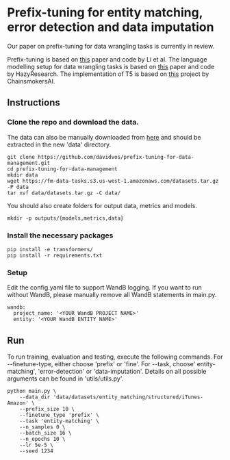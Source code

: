# Prefix-tuning for entity matching, error detection and data imputation

Our paper on prefix-tuning for data wrangling tasks is currently in review.

Prefix-tuning is based on [this](https://github.com/XiangLi1999/PrefixTuning.git) paper and code by Li et al. The language modelling setup for data wrangling tasks is based on [this](https://github.com/HazyResearch/fm_data_tasks) paper and code by HazyResearch. The implementation of T5 is based on [this](https://github.com/ChainsmokersAI/Prompt-Tuning-on-ToTTo) project by ChainsmokersAI. 
## Instructions

### Clone the repo and download the data.

The data can also be manually downloaded from [here](https://fm-data-tasks.s3.us-west-1.amazonaws.com/datasets.tar.gz) and should be extracted in the new 'data' directory.
```
git clone https://github.com/davidvos/prefix-tuning-for-data-management.git
cd prefix-tuning-for-data-management
mkdir data
wget https://fm-data-tasks.s3.us-west-1.amazonaws.com/datasets.tar.gz -P data
tar xvf data/datasets.tar.gz -C data/
```

You should also create folders for output data, metrics and models.

```
mkdir -p outputs/{models,metrics,data} 
```

### Install the necessary packages 
```
pip install -e transformers/
pip install -r requirements.txt
```

### Setup

Edit the config.yaml file to support WandB logging. If you want to run without WandB, please manually remove all WandB statements in main.py.

```
wandb:
  project_name: '<YOUR WandB PROJECT NAME>'
  entity: '<YOUR WandB ENTITY NAME>'
```

## Run 

To run training, evaluation and testing, execute the following commands. For --finetune-type, either choose 'prefix' or 'fine'. For --task, choose' entity-matching', 'error-detection' or 'data-imputation'. Details on all possible arguments can be found in 'utils/utils.py'.

```
python main.py \
    --data_dir 'data/datasets/entity_matching/structured/iTunes-Amazon' \
    --prefix_size 10 \
    --finetune_type 'prefix' \
    --task 'entity-matching' \
    --n_samples 0 \
    --batch_size 16 \
    --n_epochs 10 \
    --lr 5e-5 \
    --seed 1234
```